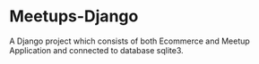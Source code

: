 # Meetups-Django
A Django project which consists of both Ecommerce and Meetup Application and connected to database sqlite3.
